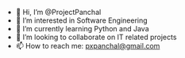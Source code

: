 - 👋 Hi, I’m @ProjectPanchal
- 👀 I’m interested in Software Engineering
- 🌱 I’m currently learning Python and Java
- 💞️ I’m looking to collaborate on IT related projects
- 📫 How to reach me: pxpanchal@gmail.com

<!---
ProjectPanchal/ProjectPanchal is a ✨ special ✨ repository because its `README.md` (this file) appears on your GitHub profile.
You can click the Preview link to take a look at your changes.
--->
